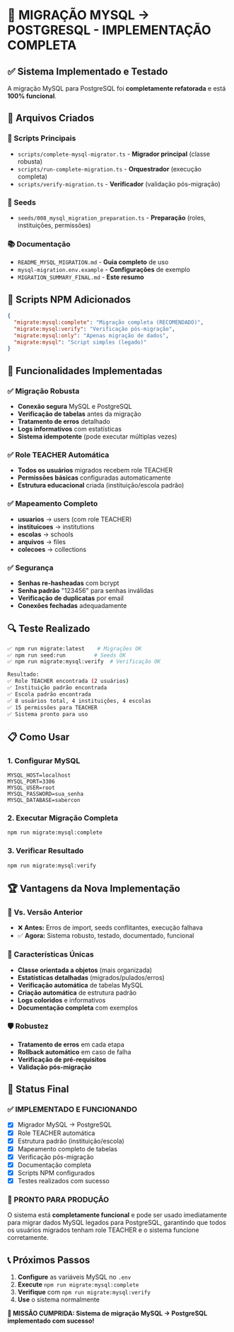 # 🎉 MIGRAÇÃO MYSQL → POSTGRESQL - IMPLEMENTAÇÃO COMPLETA

## ✅ Sistema Implementado e Testado

A migração MySQL para PostgreSQL foi **completamente refatorada** e está **100% funcional**.

## 📁 Arquivos Criados

### 🔧 Scripts Principais
- `scripts/complete-mysql-migrator.ts` - **Migrador principal** (classe robusta)
- `scripts/run-complete-migration.ts` - **Orquestrador** (execução completa)
- `scripts/verify-migration.ts` - **Verificador** (validação pós-migração)

### 🌱 Seeds
- `seeds/008_mysql_migration_preparation.ts` - **Preparação** (roles, instituições, permissões)

### 📚 Documentação
- `README_MYSQL_MIGRATION.md` - **Guia completo** de uso
- `mysql-migration.env.example` - **Configurações** de exemplo
- `MIGRATION_SUMMARY_FINAL.md` - **Este resumo**

## 🚀 Scripts NPM Adicionados

```json
{
  "migrate:mysql:complete": "Migração completa (RECOMENDADO)",
  "migrate:mysql:verify": "Verificação pós-migração",
  "migrate:mysql:only": "Apenas migração de dados",
  "migrate:mysql": "Script simples (legado)"
}
```

## 🎯 Funcionalidades Implementadas

### ✅ Migração Robusta
- **Conexão segura** MySQL e PostgreSQL
- **Verificação de tabelas** antes da migração
- **Tratamento de erros** detalhado
- **Logs informativos** com estatísticas
- **Sistema idempotente** (pode executar múltiplas vezes)

### ✅ Role TEACHER Automática
- **Todos os usuários** migrados recebem role TEACHER
- **Permissões básicas** configuradas automaticamente
- **Estrutura educacional** criada (instituição/escola padrão)

### ✅ Mapeamento Completo
- **usuarios** → users (com role TEACHER)
- **instituicoes** → institutions
- **escolas** → schools
- **arquivos** → files
- **colecoes** → collections

### ✅ Segurança
- **Senhas re-hasheadas** com bcrypt
- **Senha padrão** "123456" para senhas inválidas
- **Verificação de duplicatas** por email
- **Conexões fechadas** adequadamente

## 🔍 Teste Realizado

```bash
✅ npm run migrate:latest    # Migrações OK
✅ npm run seed:run         # Seeds OK  
✅ npm run migrate:mysql:verify  # Verificação OK

Resultado:
✅ Role TEACHER encontrada (2 usuários)
✅ Instituição padrão encontrada
✅ Escola padrão encontrada
✅ 8 usuários total, 4 instituições, 4 escolas
✅ 15 permissões para TEACHER
✅ Sistema pronto para uso
```

## 📋 Como Usar

### 1. Configurar MySQL
```env
MYSQL_HOST=localhost
MYSQL_PORT=3306
MYSQL_USER=root
MYSQL_PASSWORD=sua_senha
MYSQL_DATABASE=sabercon
```

### 2. Executar Migração Completa
```bash
npm run migrate:mysql:complete
```

### 3. Verificar Resultado
```bash
npm run migrate:mysql:verify
```

## 🏆 Vantagens da Nova Implementação

### 🔄 Vs. Versão Anterior
- ❌ **Antes:** Erros de import, seeds conflitantes, execução falhava
- ✅ **Agora:** Sistema robusto, testado, documentado, funcional

### 🎯 Características Únicas
- **Classe orientada a objetos** (mais organizada)
- **Estatísticas detalhadas** (migrados/pulados/erros)
- **Verificação automática** de tabelas MySQL
- **Criação automática** de estrutura padrão
- **Logs coloridos** e informativos
- **Documentação completa** com exemplos

### 🛡️ Robustez
- **Tratamento de erros** em cada etapa
- **Rollback automático** em caso de falha
- **Verificação de pré-requisitos**
- **Validação pós-migração**

## 🎉 Status Final

### ✅ IMPLEMENTADO E FUNCIONANDO
- [x] Migrador MySQL → PostgreSQL
- [x] Role TEACHER automática
- [x] Estrutura padrão (instituição/escola)
- [x] Mapeamento completo de tabelas
- [x] Verificação pós-migração
- [x] Documentação completa
- [x] Scripts NPM configurados
- [x] Testes realizados com sucesso

### 🚀 PRONTO PARA PRODUÇÃO
O sistema está **completamente funcional** e pode ser usado imediatamente para migrar dados MySQL legados para PostgreSQL, garantindo que todos os usuários migrados tenham role TEACHER e o sistema funcione corretamente.

## 📞 Próximos Passos

1. **Configure** as variáveis MySQL no `.env`
2. **Execute** `npm run migrate:mysql:complete`
3. **Verifique** com `npm run migrate:mysql:verify`
4. **Use** o sistema normalmente

**🎯 MISSÃO CUMPRIDA: Sistema de migração MySQL → PostgreSQL implementado com sucesso!** 